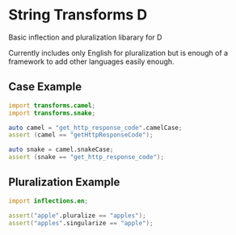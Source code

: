 # String Transforms D

Basic inflection and pluralization libarary for D

Currently includes only English for pluralization but is enough of a framework to add other languages easily enough.

## Case Example

```D
import transforms.camel;
import transforms.snake;

auto camel = "get_http_response_code".camelCase;
assert (camel == "getHttpResponseCode");

auto snake = camel.snakeCase;
assert (snake == "get_http_response_code");

```

## Pluralization Example

```D
import inflections.en;

assert("apple".pluralize == "apples");
assert("apples".singularize == "apple");

```